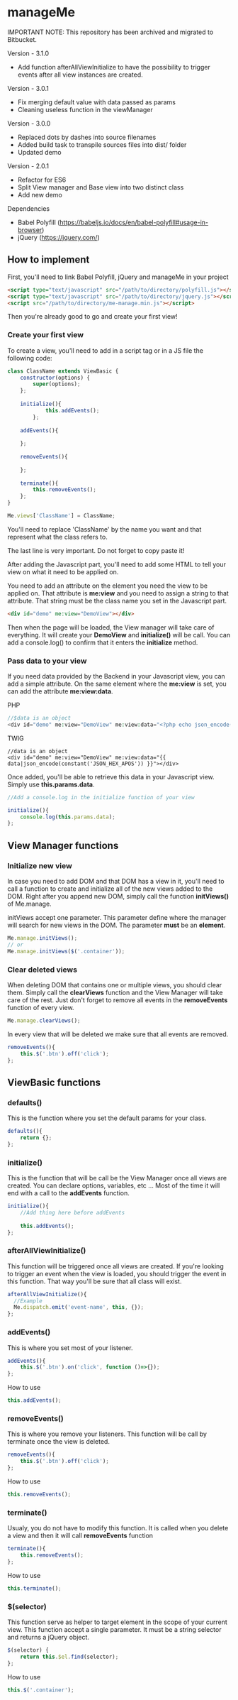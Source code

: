 manageMe
=======

IMPORTANT NOTE: This repository has been archived and migrated to Bitbucket.

Version - 3.1.0
- Add function afterAllViewInitialize to have the possibility to trigger events after all view instances are created.

Version - 3.0.1
- Fix merging default value with data passed as params
- Cleaning useless function in the viewManager

Version - 3.0.0
- Replaced dots by dashes into source filenames
- Added build task to transpile sources files into dist/ folder
- Updated demo

Version - 2.0.1
- Refactor for ES6
- Split View manager and Base view into two distinct class
- Add new demo

Dependencies

- Babel Polyfill (https://babeljs.io/docs/en/babel-polyfill#usage-in-browser)
- jQuery (https://jquery.com/)

## How to implement

First, you'll need to link Babel Polyfill, jQuery and manageMe in your project 
```html
<script type="text/javascript" src="/path/to/directory/polyfill.js"></script>
<script type="text/javascript" src="/path/to/directory/jquery.js"></script>
<script src="/path/to/directory/me-manage.min.js"></script>
```

Then you're already good to go and create your first view!


### Create your first view
To create a view, you'll need to add in a script tag or in a JS file the following code:


```javascript
class ClassName extends ViewBasic {
	constructor(options) {
	    super(options);
	};
	
	initialize(){
            this.addEvents();
        };
	
	addEvents(){
	
	};
	
	removeEvents(){
	    
	};
	
	terminate(){
	    this.removeEvents();
	};
}

Me.views['ClassName'] = ClassName;
```

You'll need to replace 'ClassName' by the name you want and that represent what the class refers to.

The last line is very important. Do not forget to copy paste it!

After adding the Javascript part, you'll need to add some HTML to tell your view on what it need to 
be applied on.

You need to add an attribute on the element you need the view to be applied on. That attribute is 
**me:view** and you need to assign a string to that attribute. That string must be the class name 
you set in the Javascript part.

```html
<div id="demo" me:view="DemoView"></div>
```

Then when the page will be loaded, the View manager will take care of everything. It will create 
your **DemoView** and **initialize()** will be call. You can add a console.log() to confirm that 
it enters the **initialize** method.

### Pass data to your view

If you need data provided by the Backend in your Javascript view, you can add a simple attribute. 
On the same element where the **me:view** is set, you can add the attribute **me:view:data**.

PHP
```php 
//$data is an object
<div id="demo" me:view="DemoView" me:view:data="<?php echo json_encode($data, JSON_HEX_APOS); ?>"></div>
```

TWIG
```twig
//data is an object
<div id="demo" me:view="DemoView" me:view:data="{{ data|json_encode(constant('JSON_HEX_APOS')) }}"></div>
```

Once added, you'll be able to retrieve this data in your Javascript view. Simply use **this.params.data**.

```javascript
//Add a console.log in the initialize function of your view

initialize(){
    console.log(this.params.data);
};
```


## View Manager functions

### Initialize new view
In case you need to add DOM and that DOM has a view in it, you'll need to call a function to create and 
initialize all of the new views added to the DOM. Right after you append new DOM, simply call the function **initViews()** of Me.manage.


initViews accept one parameter. This parameter define where the manager will search for new views in the DOM.
The parameter **must** be an **element**.

```javascript
Me.manage.initViews();
// or
Me.manage.initViews($('.container'));
```

### Clear deleted views

When deleting DOM that contains one or multiple views, you should clear them.
Simply call the **clearViews** function and the View Manager will take care of the rest. 
Just don't forget to remove all events in the **removeEvents** function of every view.


```javascript
Me.manage.clearViews();
```

In every view that will be deleted we make sure that all events are removed.
```javascript
removeEvents(){
    this.$('.btn').off('click');
};
```

## ViewBasic functions

### defaults()

This is the function where you set the default params for your class.

```javascript
defaults(){
    return {};
};
```

### initialize()

This is the function that will be call be the View Manager once all views are created. You can declare options, variables, etc ...
Most of the time it will end with a call to the **addEvents** function.

```javascript
initialize(){
    //Add thing here before addEvents
	
    this.addEvents();
};
```

### afterAllViewInitialize()

This function will be triggered once all views are created. If you're looking to trigger an event when the view is loaded, you should trigger the event in this function. That way you'll be sure that all class will exist.
```javascript
afterAllViewInitialize(){
  //Example
  Me.dispatch.emit('event-name', this, {});
};
```

### addEvents()
This is where you set most of your listener. 

```javascript
addEvents(){
    this.$('.btn').on('click', function ()=>{});
};
```

How to use

```javascript
this.addEvents();
```

### removeEvents()
This is where you remove your listeners. This function will be call by terminate once the view is deleted.

```javascript
removeEvents(){
    this.$('.btn').off('click');
};
```

How to use

```javascript
this.removeEvents();
```

### terminate()
Usualy, you do not have to modify this function. It is called when you delete a view and then it will call **removeEvents** function

```javascript
terminate(){
    this.removeEvents();
};
```

How to use

```javascript
this.terminate();
```

### $(selector)
This function serve as helper to target element in the scope of your current view.
This function accept a single parameter. It must be a string selector and returns a jQuery object.

```javascript
$(selector) {
    return this.$el.find(selector);
};
```

How to use

```javascript
this.$('.container');
```
